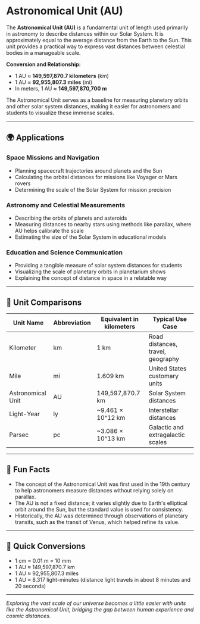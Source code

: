# Astronomical Unit (AU)

The **Astronomical Unit (AU)** is a fundamental unit of length used primarily in astronomy to describe distances within our Solar System. It is approximately equal to the average distance from the Earth to the Sun. This unit provides a practical way to express vast distances between celestial bodies in a manageable scale.

**Conversion and Relationship:**
- 1 AU ≈ **149,597,870.7 kilometers** (km)
- 1 AU ≈ **92,955,807.3 miles** (mi)
- In meters, 1 AU ≈ **149,597,870,700 m**

The Astronomical Unit serves as a baseline for measuring planetary orbits and other solar system distances, making it easier for astronomers and students to visualize these immense scales.

---

## 🌍 Applications

### Space Missions and Navigation
- Planning spacecraft trajectories around planets and the Sun
- Calculating the orbital distances for missions like Voyager or Mars rovers
- Determining the scale of the Solar System for mission precision

### Astronomy and Celestial Measurements
- Describing the orbits of planets and asteroids
- Measuring distances to nearby stars using methods like parallax, where AU helps calibrate the scale
- Estimating the size of the Solar System in educational models

### Education and Science Communication
- Providing a tangible measure of solar system distances for students
- Visualizing the scale of planetary orbits in planetarium shows
- Explaining the concept of distance in space in a relatable way

---

## 📏 Unit Comparisons

| Unit Name             | Abbreviation | Equivalent in kilometers | Typical Use Case                        |
|------------------------|----------------|--------------------------|----------------------------------------|
| Kilometer              | km             | 1 km                     | Road distances, travel, geography    |
| Mile                   | mi             | 1.609 km                 | United States customary units        |
| Astronomical Unit     | AU             | 149,597,870.7 km         | Solar System distances                |
| Light-Year             | ly             | ~9.461 × 10^12 km        | Interstellar distances               |
| Parsec                | pc             | ~3.086 × 10^13 km        | Galactic and extragalactic scales    |

---

## 🌟 Fun Facts
- The concept of the Astronomical Unit was first used in the 19th century to help astronomers measure distances without relying solely on parallax.
- The AU is not a fixed distance; it varies slightly due to Earth's elliptical orbit around the Sun, but the standard value is used for consistency.
- Historically, the AU was determined through observations of planetary transits, such as the transit of Venus, which helped refine its value.

---

## 🔄 Quick Conversions
- 1 cm = 0.01 m = 10 mm
- 1 AU ≈ 149,597,870.7 km
- 1 AU ≈ 92,955,807.3 miles
- 1 AU ≈ 8.317 light-minutes (distance light travels in about 8 minutes and 20 seconds)

---

*Exploring the vast scale of our universe becomes a little easier with units like the Astronomical Unit, bridging the gap between human experience and cosmic distances.*